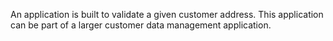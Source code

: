 An application is built to validate a given customer address. This application can be part of a larger customer data management application.

